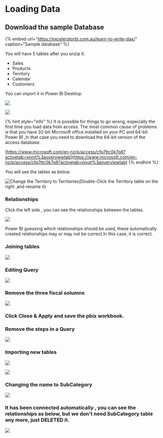 # Loading Data

## Download the sample Database

{% embed url="https://exceleratorbi.com.au/learn-to-write-dax/" caption="Sample database" %}

You will have 5 tables after you unzip it. 

* Sales
* Products
* Territory
* Calendar
* Customers

You can import it in Power BI Desktop.

![](.gitbook/assets/image%20%2812%29.png)

![](.gitbook/assets/image%20%2810%29.png)



{% hint style="info" %}
It is possible for things to go wrong, especially the first time you load data from access. The most common cause of problems is that you have 32-bit Microsoft office installed on your PC and 64-bit Power BI ,In that case you need to download the 64-bit version of the access database.

[https://www.microsoft.com/en-nz/p/access/cfq7ttc0k7q8?activetab=pivot%3aoverviewtab](https://www.microsoft.com/en-nz/p/access/cfq7ttc0k7q8?activetab=pivot%3aoverviewtab)
{% endhint %}

You will see the tables as below:

![Change the Territory to Territories\(Double-Click the Territory table on the right ,and rename it\)](.gitbook/assets/image%20%282%29.png)

### Relationships

Click the left side , you can see the relationships between the tables.

![](.gitbook/assets/image%20%284%29.png)

Power BI guessing which relationships should be used, these automatically created relationships may or may not be correct.In this case, it is correct.

### Joining tables

![](.gitbook/assets/image%20%2824%29.png)

### Editing Query

![](.gitbook/assets/image%20%2818%29.png)

### Remove the three fiscal solumns

![](.gitbook/assets/image%20%2840%29.png)

### Click Close & Apply and save the pbix workbook.

### Remove the steps in a Query

![](.gitbook/assets/image%20%281%29.png)

### Importing new tables 

![](.gitbook/assets/image%20%2817%29.png)

![](.gitbook/assets/image%20%2816%29.png)

### Changing the name to SubCategory

![](.gitbook/assets/image%20%2819%29.png)

### It has been connected automatically , you can see the relationships as below, but we don't need SubCategory table any more, just DELETED it.

![](.gitbook/assets/image%20%2841%29.png)



